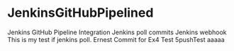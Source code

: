 # JenkinsGitHubPipelined
Jenkins GitHub Pipeline Integration
Jenkins poll commits
Jenkins webhook
This is my test if jenkins poll. Ernest
Commit for Ex4
Test 5pushTest
aaaaa
